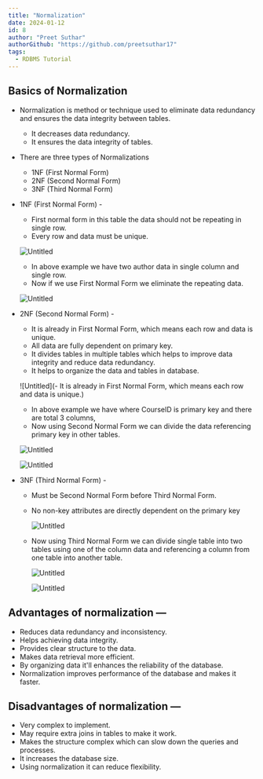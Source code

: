 ```yaml
---
title: "Normalization"
date: 2024-01-12
id: 8
author: "Preet Suthar"
authorGithub: "https://github.com/preetsuthar17"
tags:
  - RDBMS Tutorial
---
```


## Basics of Normalization

- Normalization is method or technique used to eliminate data redundancy and ensures the data integrity between tables.
  - It decreases data redundancy.
  - It ensures the data integrity of tables.
- There are three types of Normalizations

  - 1NF (First Normal Form)
  - 2NF (Second Normal Form)
  - 3NF (Third Normal Form)

- 1NF (First Normal Form) -

  - First normal form in this table the data should not be repeating in single row.
  - Every row and data must be unique.

  ![Untitled](https://i.imgur.com/YIM5w8l.png)

  - In above example we have two author data in single column and single row.
  - Now if we use First Normal Form we eliminate the repeating data.

  ![Untitled](https://i.imgur.com/p2E6ueW.png)

- 2NF (Second Normal Form) -

  - It is already in First Normal Form, which means each row and data is unique.
  - All data are fully dependent on primary key.
  - It divides tables in multiple tables which helps to improve data integrity and reduce data redundancy.
  - It helps to organize the data and tables in database.

  ![Untitled](- It is already in First Normal Form, which means each row and data is unique.)

  - In above example we have where CourseID is primary key and there are total 3 columns,
  - Now using Second Normal Form we can divide the data referencing primary key in other tables.

  ![Untitled](https://i.imgur.com/9glCn3L.png)

  ![Untitled](https://i.imgur.com/1mVGBA1.png)

- 3NF (Third Normal Form) -

  - Must be Second Normal Form before Third Normal Form.
  - No non-key attributes are directly dependent on the primary key

    ![Untitled](https://i.imgur.com/JK8Tid3.png)

  - Now using Third Normal Form we can divide single table into two tables using one of the column data and referencing a column from one table into another table.

    ![Untitled](https://i.imgur.com/EkneCxa.png)

    ![Untitled](https://i.imgur.com/tvH0aoC.png)

## Advantages of normalization —

- Reduces data redundancy and inconsistency.
- Helps achieving data integrity.
- Provides clear structure to the data.
- Makes data retrieval more efficient.
- By organizing data it'll enhances the reliability of the database.
- Normalization improves performance of the database and makes it faster.

## Disadvantages of normalization —

- Very complex to implement.
- May require extra joins in tables to make it work.
- Makes the structure complex which can slow down the queries and processes.
- It increases the database size.
- Using normalization it can reduce flexibility.
